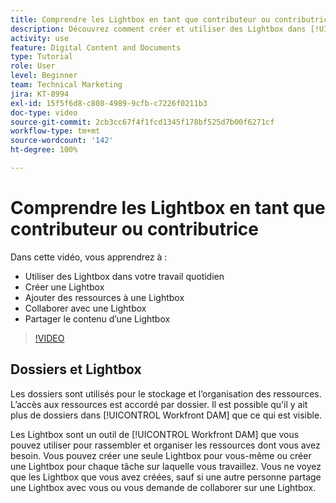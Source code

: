 ```yaml
---
title: Comprendre les Lightbox en tant que contributeur ou contributrice
description: Découvrez comment créer et utiliser des Lightbox dans [!UICONTROL Workfront DAM].
activity: use
feature: Digital Content and Documents
type: Tutorial
role: User
level: Beginner
team: Technical Marketing
jira: KT-8994
exl-id: 15f5f6d8-c808-4989-9cfb-c7226f0211b3
doc-type: video
source-git-commit: 2cb3cc67f4f1fcd1345f178bf525d7b00f6271cf
workflow-type: tm+mt
source-wordcount: '142'
ht-degree: 100%

---
```


# Comprendre les Lightbox en tant que contributeur ou contributrice

Dans cette vidéo, vous apprendrez à :

* Utiliser des Lightbox dans votre travail quotidien
* Créer une Lightbox
* Ajouter des ressources à une Lightbox
* Collaborer avec une Lightbox
* Partager le contenu d’une Lightbox

>[!VIDEO](https://video.tv.adobe.com/v/335254/?quality=12&learn=on)

## Dossiers et Lightbox

Les dossiers sont utilisés pour le stockage et l’organisation des ressources. L’accès aux ressources est accordé par dossier. Il est possible qu’il y ait plus de dossiers dans [!UICONTROL Workfront DAM] que ce qui est visible.

Les Lightbox sont un outil de [!UICONTROL Workfront DAM] que vous pouvez utiliser pour rassembler et organiser les ressources dont vous avez besoin. Vous pouvez créer une seule Lightbox pour vous-même ou créer une Lightbox pour chaque tâche sur laquelle vous travaillez. Vous ne voyez que les Lightbox que vous avez créées, sauf si une autre personne partage une Lightbox avec vous ou vous demande de collaborer sur une Lightbox.
